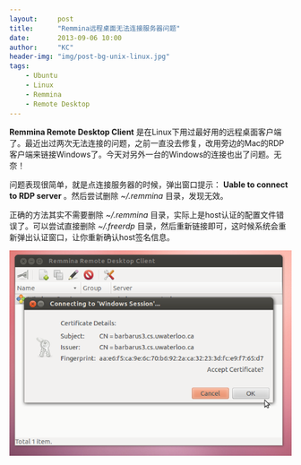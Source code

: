 ```yaml
---
layout:     post
title:      "Remmina远程桌面无法连接服务器问题"
date:       2013-09-06 10:00
author:     "KC"
header-img: "img/post-bg-unix-linux.jpg"
tags:
    - Ubuntu
    - Linux
    - Remmina
    - Remote Desktop
---
```


**Remmina Remote Desktop Client** 是在Linux下用过最好用的远程桌面客户端了。最近出过两次无法连接的问题，之前一直没去修复，改用旁边的Mac的RDP客户端来链接Windows了。今天对另外一台的Windows的连接也出了问题。无奈！

问题表现很简单，就是点连接服务器的时候，弹出窗口提示： **Uable to connect to RDP server** 。然后尝试删除 *~/.remmina*  目录，发现无效。

正确的方法其实不需要删除 *~/.remmina* 目录，实际上是host认证的配置文件错误了。可以尝试直接删除 *~/.freerdp* 目录，然后重新链接即可，这时候系统会重新弹出认证窗口，让你重新确认host签名信息。

![Remmina cert dialog](https://raw.githubusercontent.com/kimiazhu/kimiazhu.github.io/master/_posts/attachments/2013-09-06/remmina-cert-dialog.png "Remmina cert dialog")